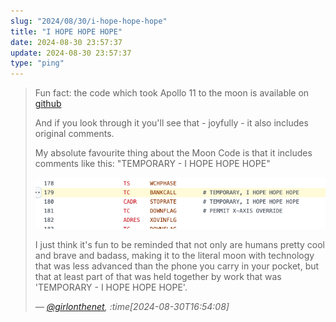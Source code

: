 ```yaml
---
slug: "2024/08/30/i-hope-hope-hope"
title: "I HOPE HOPE HOPE"
date: 2024-08-30 23:57:37
update: 2024-08-30 23:57:37
type: "ping"
---
```


> Fun fact: the code which took Apollo 11 to the moon is available on [github](https://github.com/chrislgarry/Apollo-11/blob/master/Luminary099/LUNAR_LANDING_GUIDANCE_EQUATIONS.agc#L179)
>
> And if you look through it you'll see that - joyfully - it also includes original comments. 
>
> My absolute favourite thing about the Moon Code is that it includes comments like this: "TEMPORARY - I HOPE HOPE HOPE"
>
> ![Lines of code from line 178-182 showing various commands like 'BANKCALL' and 'STOPRATE', and next to those commands two of the lines are marked 'TEMPORARY - I HOPE HOPE HOPE'](./images/2024-08-30-23-57-37-i-hope-hope-hope-01.png)
> 
> I just think it's fun to be reminded that not only are humans pretty cool and brave and badass, making it to the literal moon with technology that was less advanced than the phone you carry in your pocket, but that at least part of that was held together by work that was 'TEMPORARY - I HOPE HOPE HOPE'.
>
> <cite>&mdash; [@girlonthenet](https://mastodon.social/@girlonthenet/113050717291589706), :time[2024-08-30T16:54:08]</cite>
